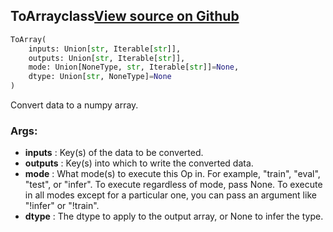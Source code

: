 ## ToArray<span class="tag">class</span><a class="sourcelink" href=https://github.com/fastestimator/fastestimator/blob/r1.1/fastestimator/op/numpyop/univariate/to_array.py/#L24-L48>View source on Github</a>
```python
ToArray(
	inputs: Union[str, Iterable[str]],
	outputs: Union[str, Iterable[str]],
	mode: Union[NoneType, str, Iterable[str]]=None,
	dtype: Union[str, NoneType]=None
)
```
Convert data to a numpy array.


<h3>Args:</h3>

* **inputs** :  Key(s) of the data to be converted.
* **outputs** :  Key(s) into which to write the converted data.
* **mode** :  What mode(s) to execute this Op in. For example, "train", "eval", "test", or "infer". To execute        regardless of mode, pass None. To execute in all modes except for a particular one, you can pass an argument        like "!infer" or "!train".
* **dtype** :  The dtype to apply to the output array, or None to infer the type.



